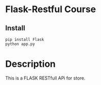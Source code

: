 # Flask-Restful Course

## Install
```
pip install Flask
python app.py
```
# Description
This is a FLASK RESTfull APi for store.
